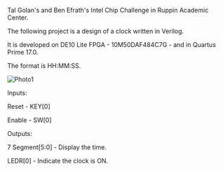 Tal Golan's and Ben Efrath's Intel Chip Challenge in Ruppin Academic Center.

The following project is a design of a clock written in Verilog.

It is developed on DE10 Lite FPGA - 10M50DAF484C7G - and in Quartus Prime 17.0.

The format is HH:MM:SS.


![Photo1](https://github.com/BenEf97/ChipChallengeTalBen/assets/78364069/42c1e00f-9b49-4ff0-92bd-a7d1e912b9dc)

Inputs:

Reset   - KEY[0]

Enable  - SW[0]

Outputs:

7 Segment[5:0] - Display the time.

LEDR[0]   - Indicate the clock is ON.
